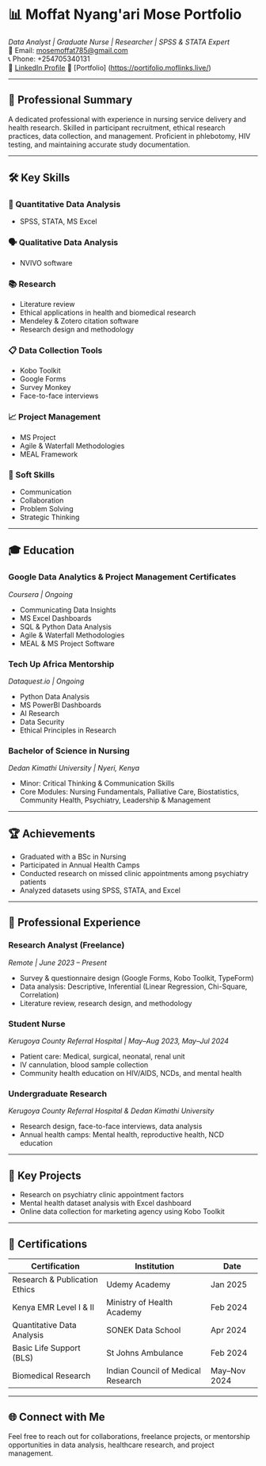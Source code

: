# 📊 Moffat Nyang'ari Mose Portfolio

*Data Analyst | Graduate Nurse | Researcher | SPSS & STATA Expert*  
📧 Email: mosemoffat785@gmail.com  
📞 Phone: +254705340131  
🔗 [LinkedIn Profile](https://www.linkedin.com/in/moffat-mose-b92744206)
💼 [Portfolio] (https://portifolio.moflinks.live/)

---

## 🧠 Professional Summary

A dedicated professional with experience in nursing service delivery and health research. Skilled in participant recruitment, ethical research practices, data collection, and management. Proficient in phlebotomy, HIV testing, and maintaining accurate study documentation.

---

## 🛠 Key Skills

### 🔢 Quantitative Data Analysis
- SPSS, STATA, MS Excel

### 🗣 Qualitative Data Analysis
- NVIVO software

### 📚 Research
- Literature review
- Ethical applications in health and biomedical research
- Mendeley & Zotero citation software
- Research design and methodology

### 📋 Data Collection Tools
- Kobo Toolkit
- Google Forms
- Survey Monkey
- Face-to-face interviews

### 📈 Project Management
- MS Project
- Agile & Waterfall Methodologies
- MEAL Framework

### 🤝 Soft Skills
- Communication
- Collaboration
- Problem Solving
- Strategic Thinking

---

## 🎓 Education

### Google Data Analytics & Project Management Certificates  
*Coursera | Ongoing*  
- Communicating Data Insights  
- MS Excel Dashboards  
- SQL & Python Data Analysis  
- Agile & Waterfall Methodologies  
- MEAL & MS Project Software  

### Tech Up Africa Mentorship  
*Dataquest.io | Ongoing*  
- Python Data Analysis  
- MS PowerBI Dashboards  
- AI Research  
- Data Security  
- Ethical Principles in Research  

### Bachelor of Science in Nursing  
*Dedan Kimathi University | Nyeri, Kenya*  
- Minor: Critical Thinking & Communication Skills  
- Core Modules: Nursing Fundamentals, Palliative Care, Biostatistics, Community Health, Psychiatry, Leadership & Management

---

## 🏆 Achievements

- Graduated with a BSc in Nursing  
- Participated in Annual Health Camps  
- Conducted research on missed clinic appointments among psychiatry patients  
- Analyzed datasets using SPSS, STATA, and Excel  

---

## 💼 Professional Experience

### Research Analyst (Freelance)  
*Remote | June 2023 – Present*  
- Survey & questionnaire design (Google Forms, Kobo Toolkit, TypeForm)  
- Data analysis: Descriptive, Inferential (Linear Regression, Chi-Square, Correlation)  
- Literature review, research design, and methodology  

### Student Nurse  
*Kerugoya County Referral Hospital | May–Aug 2023, May–Jul 2024*  
- Patient care: Medical, surgical, neonatal, renal unit  
- IV cannulation, blood sample collection  
- Community health education on HIV/AIDS, NCDs, and mental health  

### Undergraduate Research  
*Kerugoya County Referral Hospital & Dedan Kimathi University*  
- Research design, face-to-face interviews, data analysis  
- Annual health camps: Mental health, reproductive health, NCD education  

---

## 📂 Key Projects

- Research on psychiatry clinic appointment factors  
- Mental health dataset analysis with Excel dashboard  
- Online data collection for marketing agency using Kobo Toolkit  

---

## 📜 Certifications

| Certification | Institution | Date |
|---------------|-------------|------|
| Research & Publication Ethics | Udemy Academy | Jan 2025 |
| Kenya EMR Level I & II | Ministry of Health Academy | Feb 2024 |
| Quantitative Data Analysis | SONEK Data School | Apr 2024 |
| Basic Life Support (BLS) | St Johns Ambulance | Feb 2024 |
| Biomedical Research | Indian Council of Medical Research | May–Nov 2024 |

---

## 🌐 Connect with Me

Feel free to reach out for collaborations, freelance projects, or mentorship opportunities in data analysis, healthcare research, and project management.
